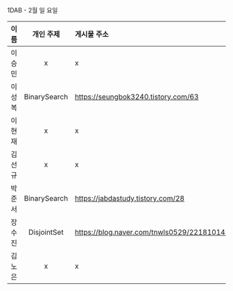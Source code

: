 1DAB - 2월 일 요일

| 이름 | 개인 주제 | 게시물 주소 |
| :------: | :----------: | :---------------------------------------------------------- |
| 이승민 | x | x |
| 이성복 | BinarySearch | https://seungbok3240.tistory.com/63 |
| 이현재 | x | x |
| 김선규 | x | x |
| 박준서 | BinarySearch | https://jabdastudy.tistory.com/28 |
| 장수진 | DisjointSet | https://blog.naver.com/tnwls0529/221810147753 |
| 김노은 | x | x |